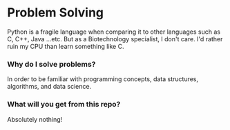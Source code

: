 # Problem Solving
Python is a fragile language when comparing it to other languages such as C, C++, Java ...etc. But as a Biotechnology specialist, I don't care. I'd rather ruin my CPU than learn something like C.

### Why do I solve problems?
In order to be familiar with programming concepts, data structures, algorithms, and data science.

### What will you get from this repo?
Absolutely nothing!
